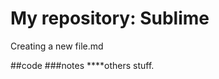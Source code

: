 My repository: Sublime
==========================
Creating a new file.md

##code
###notes
****others stuff.
